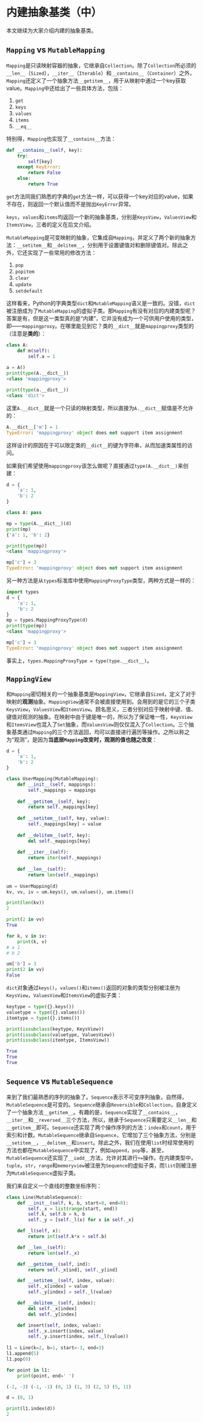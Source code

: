 # 内建抽象基类（中）

本文继续为大家介绍内建的抽象基类。

## `Mapping` vs `MutableMapping`

`Mapping`是只读映射容器的抽象，它继承自`Collection`。除了`Collection`所必须的`__len__`（`Sized`），`__iter__`（`Iterable`）和`__contains__`（`Container`）之外，`Mapping`还定义了一个抽象方法`__getitem__`，用于从映射中通过一个key获取value。`Mapping`中还给出了一些具体方法，包括：

1. `get`
2. `keys`
3. `values`
4. `items`
5. `__eq__`

特别得，`Mapping`也实现了`__contains__`方法：

```python
def __contains__(self, key):
    try:
        self[key]
    except KeyError:
        return False
    else:
        return True
```

`get`方法同我们熟悉的字典的`get`方法一样，可以获得一个key对应的value，如果不存在，则返回一个默认值而不是抛出`KeyError`异常。

`keys`，`values`和`items`均返回一个新的抽象基类，分别是`KeysView`，`ValuesView`和`ItemsView`，三者的定义在后文介绍。

`MutableMapping`是可变映射的抽象，它集成自`Mapping`，并定义了两个新的抽象方法：`__setitem__`和`__delitem__`，分别用于设置键值对和删除键值对。除此之外，它还实现了一些常用的修改方法：

1. `pop`
2. `popitem`
3. `clear`
4. `update`
5. `setdefault`

这样看来，Python的字典类型`dict`和`MutableMapping`语义是一致的。没错，`dict`被注册成为了`MutableMapping`的虚拟子类。那`Mapping`有没有对应的内建类型呢？答案是有，但是这一类型真的是“内建”，它并没有成为一个可供用户使用的类型，即——`mappingproxy`。在哪里能见到它？类的`__dict__`就是`mappingproxy`类型的（注意是**类的**）：

```python
class A:
    def m(self):
        self.a = 1
    
a = A()
print(type(A.__dict__))
<class 'mappingproxy'>

print(type(a.__dict__))
<class 'dict'>
```

这里`A.__dict__`就是一个只读的映射类型，所以直接为`A.__dict__`赋值是不允许的：

```python
A.__dict__['m'] = 1
TypeError: 'mappingproxy' object does not support item assignment
```

这样设计的原因在于可以限定类的`__dict__`的键为字符串，从而加速类属性的访问。

如果我们希望使用`mappingproxy`该怎么做呢？直接通过`type(A.__dict__)`来创建：

```python
d = {
    'a': 1,
    'b': 2
}

class A: pass

mp = type(A.__dict__)(d)
print(mp)
{'a': 1, 'b': 2}

print(type(mp))
<class 'mappingproxy'>

mp['c'] = 3
TypeError: 'mappingproxy' object does not support item assignment
```

另一种方法是从`types`标准库中使用`MappingProxyType`类型，两种方式是一样的：

```python
import types
d = {
    'a': 1,
    'b': 2
}
mp = types.MappingProxyType(d)
print(type(mp))
<class 'mappingproxy'>

mp['c'] = 3
TypeError: 'mappingproxy' object does not support item assignment
```

事实上，`types.MappingProxyType = type(type.__dict__)`。

## `MappingView`

和`Mapping`密切相关的一个抽象基类是`MappingView`，它继承自`Sized`，定义了对于映射的**观测**抽象。`MappingView`通常不会被直接使用到。会用到的是它的三个子类`KeysView`，`ValuesView`和`ItemsView`。顾名思义，三者分别对应于映射中键、值、键值对观测的抽象。在映射中由于键是唯一的，所以为了保证唯一性，`KeysView`和`ItemsView`也混入了`Set`抽象，而`ValuesView`则仅仅混入了`Collection`。三个抽象基类通过`Mapping`的三个方法返回，均可以直接进行遍历等操作。之所以称之为“观测”，是因为**当底层`Mapping`改变时，观测的值也随之改变**：

```python
d = {
    'a': 1,
    'b': 2
}

class UserMapping(MutableMapping):
    def __init__(self, mappings):
        self._mappings = mappings
        
    def __getitem__(self, key):
        return self._mappings[key]
    
    def __setitem__(self, key, value):
        self._mappings[key] = value
        
    def __delitem__(self, key):
        del self._mappings[key]
    
    def __iter__(self):
        return iter(self._mappings)
    
    def __len__(self):
        return len(self._mappings)
    
um = UserMapping(d)
kv, vv, iv = um.keys(), um.values(), um.items()

print(len(kv))
2

print(2 in vv)
True

for k, v in iv:
    print(k, v)
# a 1
# b 2

um['b'] = 3
print(2 in vv)
False
```

`dict`对象通过`keys()`，`values()`和`items()`返回的对象的类型分别被注册为`KeysView`，`ValuesView`和`ItemsView`的虚拟子类：

```python
keytype = type({}.keys())
valuetype = type({}.values())
itemtype = type({}.items())

print(issubclass(keytype, KeysView))
print(issubclass(valuetype, ValuesView))
print(issubclass(itemtype, ItemsView))

True
True
True
```

## `Sequence` vs `MutableSequence`

来到了我们最熟悉的序列的抽象了。`Sequence`表示不可变序列抽象，自然得，`MutableSequence`是可变的。`Sequence`继承自`Reversible`和`Collection`，自身定义了一个抽象方法`__getitem__`。有趣的是，`Sequence`实现了`__contains__`，`__iter__`和`__reversed__`三个方法，所以，继承于`Sequence`只需要定义`__len__`和`__getitem__`即可。`Sequence`还实现了两个操作序列的方法：`index`和`count`，用于索引和计数。`MutableSequence`继承自`Sequence`，它增加了三个抽象方法，分别是`__setitem__`，`__delitem__`和`insert`。除此之外，我们在使用`list`时经常使用的方法也都在`MutableSequence`中实现了，例如`append`，`pop`等，甚至，`MutableSequence`还实现了`__iadd__`方法，允许对其进行`+=`操作。在内建类型中，`tuple`，`str`，`range`和`memoryview`被注册为`Sequence`的虚拟子类，而`list`则被注册为`MutableSequence`虚拟子类。

我们来自定义一个直线的整数坐标序列：

```python
class Line(MutableSequence):
    def __init__(self, k, b, start=0, end=0):
        self._x = list(range(start, end))
        self.k, self.b = k, b
        self._y = [self._l(x) for x in self._x]

    def _l(self, x):
        return int(self.k*x + self.b)

    def __len__(self):
        return len(self._x)

    def __getitem__(self, ind):
        return self._x[ind], self._y[ind]

    def __setitem__(self, index, value):
        self._x[index] = value
        self._y[index] = self._l(value)

    def __delitem__(self, index):
        del self._x[index]
        del self._y[index]

    def insert(self, index, value):
        self._x.insert(index, value)
        self._y.insert(index, self._l(value))
        
l1 = Line(k=2, b=1, start=-3, end=3)
l1.append(5)
l1.pop(0)

for point in l1:
    print(point, end=' ')

(-2, -3) (-1, -1) (0, 1) (1, 3) (2, 5) (5, 11)

d = (0, 1)

print(l1.index(d))
2
```